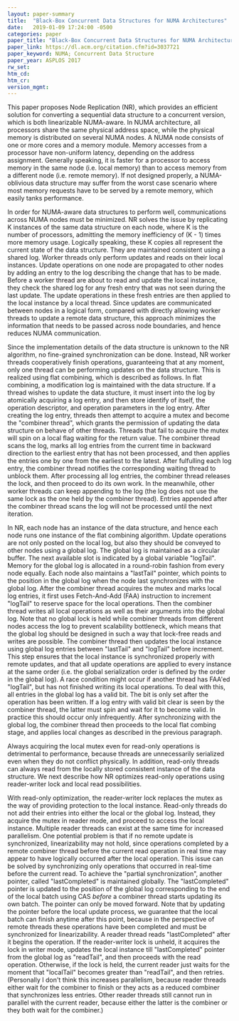 ```yaml
---
layout: paper-summary
title:  "Black-Box Concurrent Data Structures for NUMA Architectures"
date:   2019-01-09 17:24:00 -0500
categories: paper
paper_title: "Black-Box Concurrent Data Structures for NUMA Architectures"
paper_link: https://dl.acm.org/citation.cfm?id=3037721
paper_keyword: NUMA; Concurrent Data Structure
paper_year: ASPLOS 2017
rw_set: 
htm_cd: 
htm_cr: 
version_mgmt: 
---
```


This paper proposes Node Replication (NR), which provides an efficient solution for converting a sequential data structure
to a concurrent version, which is both linearizable NUMA-aware. In NUMA architecture, all processors share the same physical
address space, while the physical memory is distributed on several NUMA nodes. A NUMA node consists of one or more cores and 
a memory module. Memory accesses from a processor have non-uniform latency, depending on the address assignment. Generally
speaking, it is faster for a processor to access memory in the same node (i.e. local memory) than to access memory from 
a different node (i.e. remote memory). If not designed properly, a NUMA-oblivious data structure may suffer from the 
worst case scenario where most memory requests have to be served by a remote memory, which easily tanks performance.

In order for NUMA-aware data structures to perform well, communications across NUMA nodes must be minimized. NR solves the 
issue by replicating K instances of the same data structure on each node, where K is the number of processors, admitting the 
memory inefficiency of (K - 1) times more memory usage. Logically speaking, these K copies all represent the current state of 
the data structure. They are maintained consistent using a shared log. Worker threads only perform updates and reads on their 
local instances. Update operations on one node are propagated to other nodes by adding an entry to the log describing the 
change that has to be made. Before a worker thread are about to read and update the local instance, they check the shared 
log for any fresh entry that was not seen during the last update. The update operations in these fresh entries are then 
applied to the local instance by a local thread. Since updates are communicated between nodes in a logical form, compared
with directly allowing worker threads to update a remote data structure, this approach minimizes the information that 
needs to be passed across node boundaries, and hence reduces NUMA communication. 

Since the implementation details of the data structure is unknown to the NR algorithm, no fine-grained synchronization
can be done. Instead, NR worker threads cooperatively finish operations, guaranteeing that at any moment, only one thread
can be performing updates on the data structure. This is realized using flat combining, which is described as follows.
In flat combining, a modification log is maintained with the data structure. If a thread wishes to update the data stucture,
it must insert into the log by atomically acquiring a log entry, and then store identify of itself, the operation descriptor,
and operation parameters in the log entry. After creating the log entry, threads then attempt to acquire a mutex and become 
the "combiner thread", which grants the permission of updating the data structure on behave of other threads. Threads that 
fail to acquire the mutex will spin on a local flag waiting for the return value. The combiner thread scans the log, 
marks all log entries from the current time in backward direction to the earliest entry that has not been processed, and 
then applies the entries one by one from the earliest to the latest. After fulfulling each log entry, the combiner thread
notifies the corresponding waiting thread to unblock them. After processing all log entries, the combiner thread releases 
the lock, and then proceed to do its own work. In the meanwhile, other worker threads can keep appending to the log
(the log does not use the same lock as the one held by the combiner thread). Entries appended after the combiner thread
scans the log will not be processed until the next iteration.

In NR, each node has an instance of the data structure, and hence each node runs one instance of the flat combining algorithm.
Update operations are not only posted on the local log, but also they should be conveyed to other nodes using a global log.
The global log is maintained as a circular buffer. The next available slot is indicated by a global variable "logTail".
Memory for the global log is allocated in a round-robin fashion from every node equally.
Each node also maintains a "lastTail" pointer, which points to the position in the global log when the node last synchronizes 
with the global log. After the combiner thread acquires the mutex and marks local log entries, it first uses Fetch-And-Add 
(FAA) instruction to increment "logTail" to reserve space for the local operations. Then the combiner thread writes all 
local operations as well as their arguments into the global log. Note that no global lock is held while combiner threads
from different nodes access the log to prevent scalability bottleneck, which means that the global log should be designed 
in such a way that lock-free reads and writes are possible. The combiner thread then updates the local instance using
global log entries between "lastTail" and "logTail" before increment. This step ensures that the local instance is 
synchronized properly with remote updates, and that all update operations are applied to every instance at the same order
(i.e. the global serialization order is defined by the order in the global log). A race condition might occur if another
thread has FAA'ed "logTail", but has not finished writing its local operations. To deal with this, all entries in the 
global log has a valid bit. The bit is only set after the operation has been written. If a log entry with valid bit clear
is seen by the combiner thread, the latter must spin and wait for it to become valid. In practice this should occur only
infrequently. After synchronizing with the global log, the combiner thread then proceeds to the local flat combing stage, 
and applies local changes as described in the previous paragraph. 

Always acquiring the local mutex even for read-only operations is detrimental to performance, because threads are 
unnecessarily serialized even when they do not conflict physically. In addition, read-only threads can always read from
the locally stored consistent instance of the data structure. We next describe how NR optimizes read-only operations
using reader-writer lock and local read possibilities. 

With read-only optimization, the reader-writer lock replaces the mutex as the way of providing protection to the 
local instance. Read-only threads do not add their entries into either the local or the global log. Instead, they
acquire the mutex in reader mode, and proceed to access the local instance. Multiple reader threads can exist at
the same time for increased parallelism. One potential problem is that if no remote update is synchronized, 
linearizability may not hold, since operations completed by a remote combiner thread before the current read operation
in real time may appear to have logically occurred after the local operation. This issue can be solved by synchronizing
only operations that occurred in real-time before the current read. To achieve the "partial synchronization", 
another pointer, called "lastCompleted" is maintained globally. The "lastCompleted" pointer is updated to the position
of the global log corresponding to the end of the local batch using CAS *before* a combiner thread starts updating its 
own batch. The pointer can only be moved forward. Note that by updating the pointer before the local update process, we 
guarantee that the local batch can finish anytime after this point, because in the perspective of remote threads these 
operations have been completed and must be synchronized for linearizability. A reader thread reads "lastCompleted" after 
it begins the operation. If the reader-writer lock is unheld, it acquires the lock in writer mode, updates the local 
instance till "lastCompleted" pointer from the global log as "readTail", and then proceeds with the read operation. 
Otherwise, if the lock is held, the current reader just waits for the moment that "localTail" becomes greater than "readTail",
and then retries.
(Personally I don't think this increases parallelism, because reader threads either wait for the combiner to finish
or they acts as a reduced combiner that synchronizes less entries. Other reader threads still cannot run in parallel
with the current reader, because either the latter is the combiner or they both wait for the combiner.)

